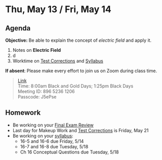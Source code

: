 Thu, May 13 / Fri, May 14
==================    
  
Agenda    
---------    
**Objective:** Be able to explain the concept of *electric field* and apply it.
  
1. Notes on **Electric Field**
2. d
3. Worktime on [Test Corrections][tc] and [Syllabus][syllabus]

**If absent**: Please make every effort to join us on Zoom during class time.

> [Link](https://us02web.zoom.us/j/89652361206?pwd=L3ZYQzBGNitFK0J6K1M4Nk1iM1dYQT09)      
> Time: 8:00am Black and Gold Days; 1:25pm Black Days    
> Meeting ID: 896 5236 1206      
> Passcode: J5ePse

  
Homework     
-------------    
- Be working on your [Final Exam Review][rev]
- Last day for Makeup Work and [Test Corrections][tc] is Friday, May 21 
- Be working on your [syllabus]:
	- 16-5 and 16-6 due Friday, 5/14
	- 16-7 and 16-8 due Tuesday, 5/18
	- Ch 16 Conceptual Questions due Tuesday, 5/18

[rev]: https://avon.schoology.com/course/2624603229/materials?f=369844930
[test]: https://avon.schoology.com/assignment/4925783860/assessment_questions
[syllabus]: https://avon.schoology.com/course/2624603229/materials?f=369843924#foldersexpanded=
[tc]: https://avon.schoology.com/assignment/4956419938/
<!--stackedit_data:
eyJoaXN0b3J5IjpbNDMwOTQxNzc1LC0xMTU0MzE4ODQyLDE1OD
QyMTAyMjcsMjY2NTQ4Nzk1LC03NzU0NDI5MDYsMTIzMjMxNjk1
NSw2MTgwNDIzMzcsMTU4MDc5OTQwNSwtMjA0Nzc3ODU4NSwtMT
Q3MzUyMzkxMywtMzk4ODM0NzY0LC0yMTYzMDE5NjAsMTgwOTQ0
NDg1OCwtODI3MzY5MTI4LC0xNzQzMDQ1NzkxLC0yMDk4NDA5OT
YwLDIwMTk3NjE5NjAsLTEwMjU3MzE2MTMsLTEyOTc1Mzc5OTMs
LTEzMTkzMzY5NTBdfQ==
-->